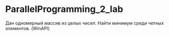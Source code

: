 # ParallelProgramming_2_lab
Дан одномерный массив из целых чисел. Найти минимум среди четных элементов. (WinAPI)
